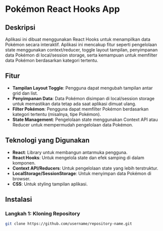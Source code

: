 # Pokémon React Hooks App

## Deskripsi
Aplikasi ini dibuat menggunakan React Hooks untuk menampilkan data Pokémon secara interaktif. Aplikasi ini mencakup fitur seperti pengelolaan state menggunakan context/reducer, toggle layout tampilan, penyimpanan data Pokémon di local/session storage, serta kemampuan untuk memfilter data Pokémon berdasarkan kategori tertentu.

## Fitur
- **Tampilan Layout Toggle**: Pengguna dapat mengubah tampilan antar grid dan list.
- **Penyimpanan Data**: Data Pokémon disimpan di local/session storage untuk memastikan data tetap ada saat aplikasi dimuat ulang.
- **Filter Pokémon**: Pengguna dapat memfilter Pokémon berdasarkan kategori tertentu (misalnya, tipe Pokémon).
- **State Management**: Pengelolaan state menggunakan Context API atau Reducer untuk mempermudah pengelolaan data Pokémon.

## Teknologi yang Digunakan
- **React**: Library untuk membangun antarmuka pengguna.
- **React Hooks**: Untuk mengelola state dan efek samping di dalam komponen.
- **Context API/Reducers**: Untuk pengelolaan state yang lebih terstruktur.
- **LocalStorage/SessionStorage**: Untuk menyimpan data Pokémon di browser.
- **CSS**: Untuk styling tampilan aplikasi.

## Instalasi

### Langkah 1: Kloning Repository
```bash
git clone https://github.com/username/repository-name.git
